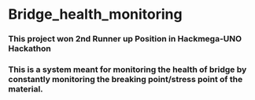 # Bridge_health_monitoring
### This project won 2nd Runner up Position in Hackmega-UNO Hackathon <br>
### This is a system meant for monitoring the health of bridge by constantly monitoring the breaking point/stress point of the material.
